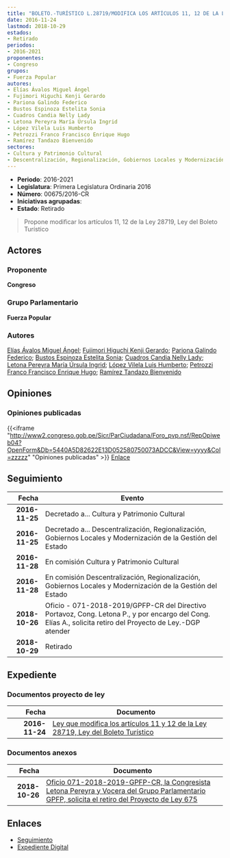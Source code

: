 ```yaml
---
title: "BOLETO.-TURÍSTICO L.28719/MODIFICA LOS ARTÍCULOS 11, 12 DE LA LEY DEL..."
date: 2016-11-24
lastmod: 2018-10-29
estados:
- Retirado
periodos:
- 2016-2021
proponentes:
- Congreso
grupos:
- Fuerza Popular
autores:
- Elías Ávalos Miguel Ángel
- Fujimori Higuchi Kenji Gerardo
- Pariona Galindo Federico
- Bustos Espinoza Estelita Sonia
- Cuadros Candia Nelly Lady
- Letona Pereyra María Úrsula Ingrid
- López Vilela Luis Humberto
- Petrozzi Franco Francisco Enrique Hugo
- Ramírez Tandazo Bienvenido
sectores:
- Cultura y Patrimonio Cultural
- Descentralización, Regionalización, Gobiernos Locales y Modernización de la Gestión del Estado
---
```

- **Periodo**: 2016-2021
- **Legislatura**: Primera Legislatura Ordinaria 2016
- **Número**: 00675/2016-CR
- **Iniciativas agrupadas**: 
- **Estado**: Retirado

> Propone modificar los artículos 11, 12 de la Ley 28719, Ley del Boleto Turístico


## Actores

### Proponente

**Congreso**

### Grupo Parlamentario

**Fuerza Popular**

### Autores

[Elías Ávalos Miguel Ángel](mailto:mailto:melias@congreso.gob.pe); [Fujimori Higuchi Kenji Gerardo](mailto:mailto:kfujimorih@congreso.gob.pe); [Pariona Galindo Federico](mailto:mailto:fpariona@congreso.gob.pe); [Bustos Espinoza Estelita Sonia](mailto:mailto:ebustos@congreso.gob.pe); [Cuadros Candia Nelly Lady](mailto:mailto:ncuadros@congreso.gob.pe); [Letona Pereyra María Úrsula Ingrid](mailto:mailto:mletona@congreso.gob.pe); [López Vilela Luis Humberto](mailto:mailto:llopezv@congreso.gob.pe); [Petrozzi Franco Francisco Enrique Hugo](mailto:mailto:fpetrozzi@congreso.gob.pe); [Ramírez Tandazo Bienvenido](mailto:mailto:bramirez@congreso.gob.pe)

## Opiniones

### Opiniones publicadas

{{<iframe "http://www2.congreso.gob.pe/Sicr/ParCiudadana/Foro_pvp.nsf/RepOpiweb04?OpenForm&Db=5440A5D82622E13D052580750073ADCC&View=yyyy&Col=zzzzz" "Opiniones publicadas" >}}
[Enlace](http://www2.congreso.gob.pe/Sicr/ParCiudadana/Foro_pvp.nsf/RepOpiweb04?OpenForm&Db=5440A5D82622E13D052580750073ADCC&View=yyyy&Col=zzzzz)


## Seguimiento

| Fecha | Evento |
|------:|--------|
| **2016-11-25** | Decretado a... Cultura y Patrimonio Cultural |
| **2016-11-25** | Decretado a... Descentralización, Regionalización, Gobiernos Locales y Modernización de la Gestión del Estado |
| **2016-11-28** | En comisión Cultura y Patrimonio Cultural |
| **2016-11-28** | En comisión Descentralización, Regionalización, Gobiernos Locales y Modernización de la Gestión del Estado |
| **2018-10-26** | Oficio - 071-2018-2019/GPFP-CR del Directivo Portavoz, Cong. Letona P., y por encargo del Cong. Elías A., solicita retiro del Proyecto de Ley.-DGP atender |
| **2018-10-29** | Retirado |

## Expediente

### Documentos proyecto de ley

| Fecha | Documento |
|------:|-----------|
| **2016-11-24** | [Ley que modifica los artículos 11 y 12 de la Ley 28719, Ley del Boleto Turístico](http://www.leyes.congreso.gob.pe/Documentos/2016_2021/Proyectos_de_Ley_y_de_Resoluciones_Legislativas/PL0067520161124.pdf) |

### Documentos anexos

| Fecha | Documento |
|------:|-----------|
| **2018-10-26** | [Oficio 071-2018-2019-GPFP-CR, la Congresista Letona Pereyra y Vocera del Grupo Parlamentario GPFP, solicita el retiro del Proyecto de Ley 675](http://www.leyes.congreso.gob.pe/Documentos/2016_2021/Oficios/Grupos_Parlamentarios/OFICIO-071-2018-2019-GPFP-CR.pdf) |

## Enlaces

- [Seguimiento](http://www2.congreso.gob.pe/Sicr/TraDocEstProc/CLProLey2016.nsf/f7fff46988ca05b1052578e100829cc7/d459394a9144494c05258075007c8be9?OpenDocument)
- [Expediente Digital](http://www2.congreso.gob.pe/Sicr/TraDocEstProc/CLProLey2016.nsf/f7fff46988ca05b1052578e100829cc7/d459394a9144494c05258075007c8be9?OpenDocument&Click=05257FB7005EB655.eb71d0cf91d8294e05256cdf006b5706/$Body/0.1C6C)

